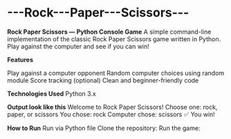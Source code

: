 # ---Rock---Paper---Scissors---

**Rock Paper Scissors — Python Console Game**
A simple command-line implementation of the classic Rock Paper Scissors game written in Python. Play against the computer and see if you can win!

**Features**

Play against a computer opponent
Random computer choices using random module
Score tracking (optional)
Clean and beginner-friendly code

**Technologies Used**
Python 3.x

**Output look like this**
Welcome to Rock Paper Scissors!
Choose one: rock, paper, or scissors
You chose: rock
Computer chose: scissors
✅ You win!


**How to Run**
Run via Python file
Clone the repository:
Run the game:
